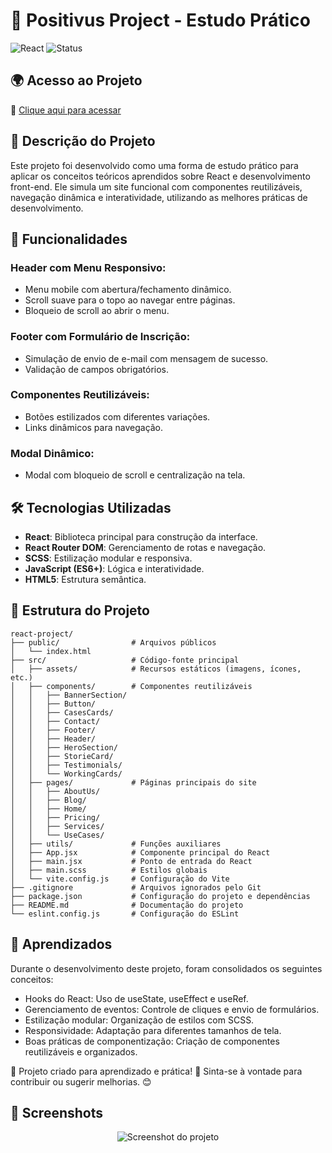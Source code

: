 # 🚀 Positivus Project - Estudo Prático

<img alt="React" src="https://img.shields.io/badge/React-18.2.0-blue?style=for-the-badge&amp;logo=react">

<img alt="Status" src="https://img.shields.io/badge/Status-Finalizado-brightgreen?style=for-the-badge">

## 🌍 Acesso ao Projeto

🔗 [Clique aqui para acessar](https://positivus-project-flame.vercel.app/)

## 📱 Descrição do Projeto

Este projeto foi desenvolvido como uma forma de estudo prático para aplicar os conceitos teóricos aprendidos sobre React e desenvolvimento front-end. Ele simula um site funcional com componentes reutilizáveis, navegação dinâmica e interatividade, utilizando as melhores práticas de desenvolvimento.

## 📌 Funcionalidades

### Header com Menu Responsivo:
- Menu mobile com abertura/fechamento dinâmico.
- Scroll suave para o topo ao navegar entre páginas.
- Bloqueio de scroll ao abrir o menu.

### Footer com Formulário de Inscrição:
- Simulação de envio de e-mail com mensagem de sucesso.
- Validação de campos obrigatórios.

### Componentes Reutilizáveis:
- Botões estilizados com diferentes variações.
- Links dinâmicos para navegação.

### Modal Dinâmico:
- Modal com bloqueio de scroll e centralização na tela.

## 🛠️ Tecnologias Utilizadas
- **React**: Biblioteca principal para construção da interface.
- **React Router DOM**: Gerenciamento de rotas e navegação.
- **SCSS**: Estilização modular e responsiva.
- **JavaScript (ES6+)**: Lógica e interatividade.
- **HTML5**: Estrutura semântica.

## 📂 Estrutura do Projeto

```
react-project/
├── public/                # Arquivos públicos
│   └── index.html
├── src/                   # Código-fonte principal
│   ├── assets/            # Recursos estáticos (imagens, ícones, etc.)
│   ├── components/        # Componentes reutilizáveis
│   │   ├── BannerSection/
│   │   ├── Button/
│   │   ├── CasesCards/
│   │   ├── Contact/
│   │   ├── Footer/
│   │   ├── Header/
│   │   ├── HeroSection/
│   │   ├── StorieCard/
│   │   ├── Testimonials/
│   │   └── WorkingCards/
│   ├── pages/             # Páginas principais do site
│   │   ├── AboutUs/
│   │   ├── Blog/
│   │   ├── Home/
│   │   ├── Pricing/
│   │   ├── Services/
│   │   └── UseCases/
│   ├── utils/             # Funções auxiliares
│   ├── App.jsx            # Componente principal do React
│   ├── main.jsx           # Ponto de entrada do React
│   ├── main.scss          # Estilos globais
│   └── vite.config.js     # Configuração do Vite
├── .gitignore             # Arquivos ignorados pelo Git
├── package.json           # Configuração do projeto e dependências
├── README.md              # Documentação do projeto
└── eslint.config.js       # Configuração do ESLint
```

## 🧩 Aprendizados
Durante o desenvolvimento deste projeto, foram consolidados os seguintes conceitos:

- Hooks do React: Uso de useState, useEffect e useRef.
- Gerenciamento de eventos: Controle de cliques e envio de formulários.
- Estilização modular: Organização de estilos com SCSS.
- Responsividade: Adaptação para diferentes tamanhos de tela.
- Boas práticas de componentização: Criação de componentes reutilizáveis e organizados.

🔹 Projeto criado para aprendizado e prática! 🚀 Sinta-se à vontade para contribuir ou sugerir melhorias. 😊

## 📸 Screenshots

<p align="center">
  <img src="" alt="Screenshot do projeto">
</p>